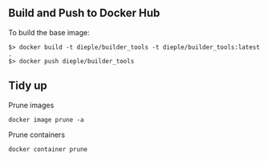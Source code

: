 ## Build and Push to Docker Hub

To build the base image:
```
$> docker build -t dieple/builder_tools -t dieple/builder_tools:latest .
$> docker push dieple/builder_tools
```

## Tidy up

Prune images
```
docker image prune -a
```

Prune containers
```
docker container prune
```
